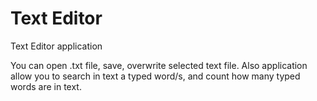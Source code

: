 # Text Editor
Text Editor application

You can open .txt file, save, overwrite selected text file.
Also application allow you to search in text a typed word/s, and count how many typed words are in text.

